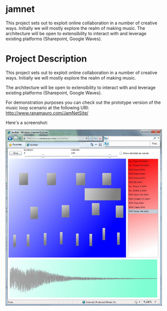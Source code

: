 # jamnet
This project sets out to exploit online collaboration in a number of creative ways. Initially we will mostly explore the realm of making music. The architecture will be open to extensibility to interact with and leverage existing platforms (Sharepoint, Google Waves).

# Project Description
This project sets out to exploit online collaboration in a number of creative ways. Initially we will mostly explore the realm of making music.

The architecture will be open to extensibility to interact with and leverage existing platforms (Sharepoint, Google Waves).

For demonstration purposes you can check out the prototype version of the music loop scenario at the following URI:
http://www.ranamauro.com/JamNetSite/

Here's a screenshot:

![Screenshot](https://raw.githubusercontent.com/ranamauro/jamnet/master/img/e2c4ca57-928a-4645-9e48-722c915587d5.jpg)
